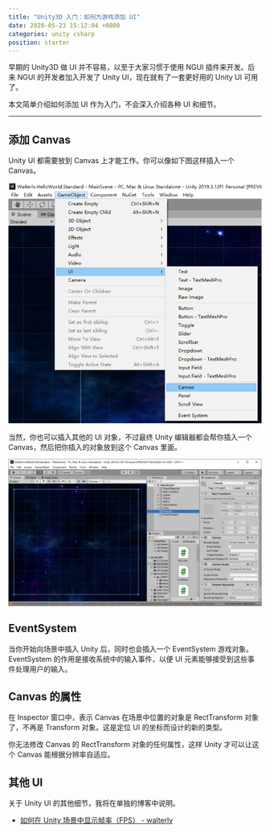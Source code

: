 ```yaml
---
title: "Unity3D 入门：如何为游戏添加 UI"
date: 2020-05-23 15:12:04 +0800
categories: unity csharp
position: starter
---
```


早期的 Unity3D 做 UI 并不容易，以至于大家习惯于使用 NGUI 插件来开发。后来 NGUI 的开发者加入开发了 Unity UI，现在就有了一套更好用的 Unity UI 可用了。

本文简单介绍如何添加 UI 作为入门，不会深入介绍各种 UI 和细节。

---

<div id="toc"></div>

## 添加 Canvas

Unity UI 都需要放到 Canvas 上才能工作。你可以像如下图这样插入一个 Canvas。

![插入 Canvas](/static/posts/2020-05-23-14-46-33.png)

当然，你也可以插入其他的 UI 对象，不过最终 Unity 编辑器都会帮你插入一个 Canvas，然后把你插入的对象放到这个 Canvas 里面。

![插入的 Canvas](/static/posts/2020-05-23-14-50-18.png)

## EventSystem

当你开始向场景中插入 Unity 后，同时也会插入一个 EventSystem 游戏对象。EventSystem 的作用是接收系统中的输入事件，以便 UI 元素能够接受到这些事件处理用户的输入。

## Canvas 的属性

在 Inspector 窗口中，表示 Canvas 在场景中位置的对象是 RectTransform 对象了，不再是 Transform 对象。这是定位 UI 的坐标而设计的新的类型。

你无法修改 Canvas 的 RectTransform 对象的任何属性，这样 Unity 才可以让这个 Canvas 能根据分辨率自适应。

## 其他 UI

关于 Unity UI 的其他细节，我将在单独的博客中说明。

- [如何在 Unity 场景中显示帧率（FPS） - walterlv](/post/unity-show-fps)
